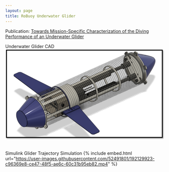 ```yaml
---
layout: page
title: RoBuoy Underwater Glider
---
```


Publication: [Towards Mission-Specific Characterization of the Diving Performance of an Underwater Glider](https://ieeexplore.ieee.org/document/9775285)

Underwater Glider CAD
![stairs_photo](/assets/3dCAD.png) <br /> <br />

Simulink Glider Trajectory Simulation
{% include embed.html url="https://user-images.githubusercontent.com/52491801/192129923-c96369e8-ce47-48f5-ae6c-60c31b95eb82.mp4" %}






